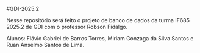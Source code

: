 #GDI-2025.2

Nesse repositório será feito o projeto de banco de dados da turma IF685 2025.2 de GDI com o professor Robson Fidalgo.

Alunos: Flávio Gabriel de Barros Torres, Miriam Gonzaga da Silva Santos e Ruan Anselmo Santos de Lima.
